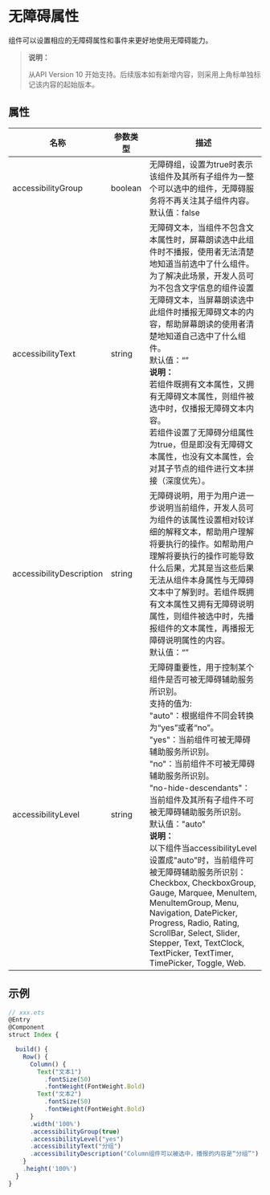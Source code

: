 # 无障碍属性

组件可以设置相应的无障碍属性和事件来更好地使用无障碍能力。

>  **说明：**
>
>  从API Version 10 开始支持。后续版本如有新增内容，则采用上角标单独标记该内容的起始版本。

## 属性

| 名称 | 参数类型 | 描述 |
| -------- | -------- | -------- |
| accessibilityGroup | boolean | 无障碍组，设置为true时表示该组件及其所有子组件为一整个可以选中的组件，无障碍服务将不再关注其子组件内容。<br/>默认值：false |
| accessibilityText | string   | 无障碍文本，当组件不包含文本属性时，屏幕朗读选中此组件时不播报，使用者无法清楚地知道当前选中了什么组件。为了解决此场景，开发人员可为不包含文字信息的组件设置无障碍文本，当屏幕朗读选中此组件时播报无障碍文本的内容，帮助屏幕朗读的使用者清楚地知道自己选中了什么组件。<br/>默认值：“”<br/>**说明：**<br/>若组件既拥有文本属性，又拥有无障碍文本属性，则组件被选中时，仅播报无障碍文本内容。<br/>若组件设置了无障碍分组属性为true，但是即没有无障碍文本属性，也没有文本属性，会对其子节点的组件进行文本拼接（深度优先）。 |
| accessibilityDescription | string | 无障碍说明，用于为用户进一步说明当前组件，开发人员可为组件的该属性设置相对较详细的解释文本，帮助用户理解将要执行的操作。如帮助用户理解将要执行的操作可能导致什么后果，尤其是当这些后果无法从组件本身属性与无障碍文本中了解到时。若组件既拥有文本属性又拥有无障碍说明属性，则组件被选中时，先播报组件的文本属性，再播报无障碍说明属性的内容。<br/>默认值：“” |
| accessibilityLevel | string | 无障碍重要性，用于控制某个组件是否可被无障碍辅助服务所识别。<br/>支持的值为:<br/>"auto"：根据组件不同会转换为“yes”或者“no”。<br/>"yes"：当前组件可被无障碍辅助服务所识别。<br/>"no"：当前组件不可被无障碍辅助服务所识别。<br/>"no-hide-descendants"：当前组件及其所有子组件不可被无障碍辅助服务所识别。<br/>默认值："auto"<br/>**说明：**<br/>以下组件当accessibilityLevel设置成"auto"时，当前组件可被无障碍辅助服务所识别：Checkbox, CheckboxGroup, Gauge, Marquee, MenuItem, MenuItemGroup, Menu, Navigation,  DatePicker, Progress, Radio, Rating, ScrollBar, Select, Slider, Stepper, Text, TextClock, TextPicker, TextTimer, TimePicker, Toggle, Web. |

## 示例

```ts
// xxx.ets
@Entry
@Component
struct Index {

  build() {
    Row() {
      Column() {
        Text("文本1")
          .fontSize(50)
          .fontWeight(FontWeight.Bold)
        Text("文本2")
          .fontSize(50)
          .fontWeight(FontWeight.Bold)
      }
      .width('100%')
      .accessibilityGroup(true)
      .accessibilityLevel("yes")
      .accessibilityText("分组")
      .accessibilityDescription("Column组件可以被选中，播报的内容是“分组”")
    }
    .height('100%')
  }
}
```


